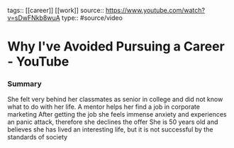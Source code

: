 tags:: [[career]] [[work]]
source:: https://www.youtube.com/watch?v=sDwFNkb8wuA
type:: #source/video

# Why I've Avoided Pursuing a Career - YouTube 
  
### Summary
She felt very behind her classmates as senior in college and did not know what to do with her life.
A mentor helps her find a job in corporate marketing
After getting the job she feels immense anxiety and experiences an panic attack, therefore she declines the offer
She is 50 years old and believes she has lived an interesting life, but it is not successful by the standards of society

